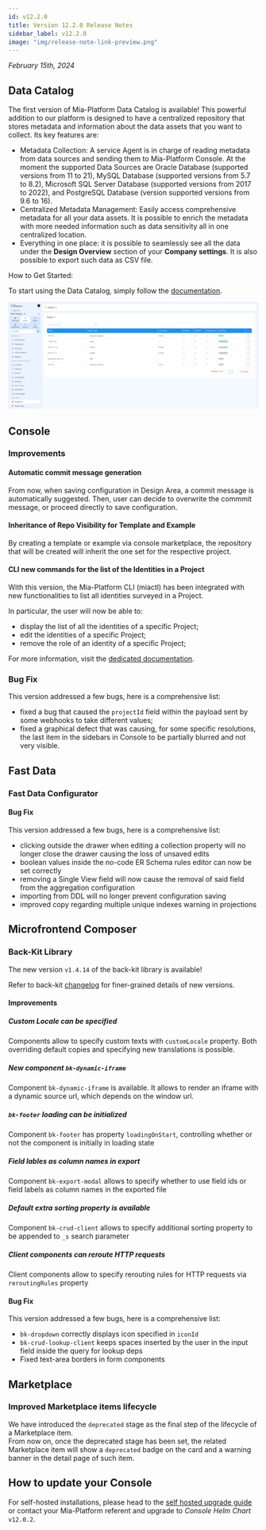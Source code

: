 ```yaml
---
id: v12.2.0
title: Version 12.2.0 Release Notes
sidebar_label: v12.2.0
image: "img/release-note-link-preview.png"
---
```


_February 15th, 2024_

## Data Catalog

The first version of Mia-Platform Data Catalog is available! This powerful addition to our platform is designed to have a centralized repository that stores metadata and information about the data assets that you want to collect. Its key features are:

* Metadata Collection: A service Agent is in charge of reading metadata from data sources and sending them to Mia-Platform Console. At the moment the supported Data Sources are Oracle Database (supported versions from 11 to 21), MySQL Database (supported versions from 5.7 to 8.2), Microsoft SQL Server Database (supported versions from 2017 to 2022), and PostgreSQL Database (version supported versions from 9.6 to 16).
* Centralized Metadata Management: Easily access comprehensive metadata for all your data assets. It is possible to enrich the metadata with more needed information such as data sensitivity all in one centralized location.
* Everything in one place: it is possible to seamlessly see all the data under the __Design Overview__ section of your __Company settings__. It is also possible to export such data as CSV file.

How to Get Started:

To start using the Data Catalog, simply follow the [documentation](/docs/12.x.x/fast_data/data_catalog/overview_data_catalog).

![Data Catalog](./img/data_catalog_fields_table.png)

## Console

### Improvements

#### Automatic commit message generation

From now, when saving configuration in Design Area, a commit message is automatically suggested. Then, user can decide to overwrite the commmit message, or proceed directly to save configuration.

#### Inheritance of Repo Visibility for Template and Example

By creating a template or example via console marketplace, the repository that will be created will inherit the one set for the respective project.

#### CLI new commands for the list of the Identities in a Project

With this version, the Mia-Platform CLI (miactl) has been integrated with new functionalities to list all identities surveyed in a Project.

In particular, the user will now be able to:
- display the list of all the identities of a specific Project;
- edit the identities of a specific Project;
- remove the role of an identity of a specific Project;

For more information, visit the [dedicated documentation](/docs/12.x.x/cli/miactl/commands#iam).

### Bug Fix

This version addressed a few bugs, here is a comprehensive list:

* fixed a bug that caused the `projectId` field within the payload sent by some webhooks to take different values;
* fixed a graphical defect that was causing, for some specific resolutions, the last item in the sidebars in Console to be partially blurred and not very visible.

## Fast Data

### Fast Data Configurator

#### Bug Fix

This version addressed a few bugs, here is a comprehensive list:

* clicking outside the drawer when editing a collection property will no longer close the drawer causing the loss of unsaved edits
* boolean values inside the no-code ER Schema rules editor can now be set correctly
* removing a Single View field will now cause the removal of said field from the aggregation configuration
* importing from DDL will no longer prevent configuration saving
* improved copy regarding multiple unique indexes warning in projections

## Microfrontend Composer

### Back-Kit Library

The new version `v1.4.14` of the back-kit library is available!

Refer to back-kit [changelog](/docs/12.x.x/microfrontend-composer/back-kit/changelog) for finer-grained details of new versions.

#### Improvements

##### Custom Locale can be specified

Components allow to specify custom texts with `customLocale` property. Both overriding default copies and specifying new translations is possible.

##### New component `bk-dynamic-iframe`

Component `bk-dynamic-iframe` is available. It allows to render an iframe with a dynamic source url, which depends on the window url.

##### `bk-footer` loading can be initialized

Component `bk-footer` has property `loadingOnStart`, controlling whether or not the component is initially in loading state

##### Field lables as column names in export

Component `bk-export-modal` allows to specify whether to use field ids or field labels as column names in the exported file

##### Default extra sorting property is available

Component `bk-crud-client` allows to specify additional sorting property to be appended to `_s` search parameter

##### Client components can reroute HTTP requests

Client components allow to specify rerouting rules for HTTP requests via `reroutingRules` property

#### Bug Fix

This version addressed a few bugs, here is a comprehensive list:

* `bk-dropdown` correctly displays icon specified in `iconId`
* `bk-crud-lookup-client` keeps spaces inserted by the user in the input field inside the query for lookup deps
* Fixed text-area borders in form components

## Marketplace

### Improved Marketplace items lifecycle

We have introduced the `deprecated` stage as the final step of the lifecycle of a Marketplace item.  
From now on, once the deprecated stage has been set, the related Marketplace item will show a `deprecated` badge on the card and a warning banner in the detail page of such item.

## How to update your Console

For self-hosted installations, please head to the [self hosted upgrade guide](/docs/12.x.x/infrastructure/self-hosted/installation-chart/how-to-upgrade#v12---version-upgrades) or contact your Mia-Platform referent and upgrade to _Console Helm Chart_ `v12.0.2`.
